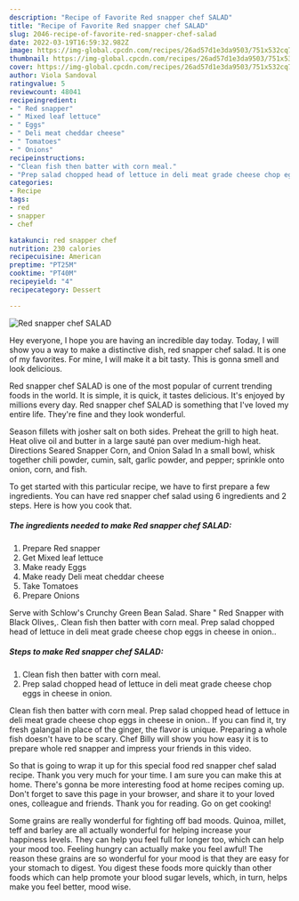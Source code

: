 ```yaml
---
description: "Recipe of Favorite Red snapper chef SALAD"
title: "Recipe of Favorite Red snapper chef SALAD"
slug: 2046-recipe-of-favorite-red-snapper-chef-salad
date: 2022-03-19T16:59:32.982Z
image: https://img-global.cpcdn.com/recipes/26ad57d1e3da9503/751x532cq70/red-snapper-chef-salad-recipe-main-photo.jpg
thumbnail: https://img-global.cpcdn.com/recipes/26ad57d1e3da9503/751x532cq70/red-snapper-chef-salad-recipe-main-photo.jpg
cover: https://img-global.cpcdn.com/recipes/26ad57d1e3da9503/751x532cq70/red-snapper-chef-salad-recipe-main-photo.jpg
author: Viola Sandoval
ratingvalue: 5
reviewcount: 48041
recipeingredient:
- " Red snapper"
- " Mixed leaf lettuce"
- " Eggs"
- " Deli meat cheddar cheese"
- " Tomatoes"
- " Onions"
recipeinstructions:
- "Clean fish then batter with corn meal."
- "Prep salad chopped head of lettuce in deli meat grade cheese chop eggs in cheese in onion."
categories:
- Recipe
tags:
- red
- snapper
- chef

katakunci: red snapper chef 
nutrition: 230 calories
recipecuisine: American
preptime: "PT25M"
cooktime: "PT40M"
recipeyield: "4"
recipecategory: Dessert

---
```



![Red snapper chef SALAD](https://img-global.cpcdn.com/recipes/26ad57d1e3da9503/751x532cq70/red-snapper-chef-salad-recipe-main-photo.jpg)

Hey everyone, I hope you are having an incredible day today. Today, I will show you a way to make a distinctive dish, red snapper chef salad. It is one of my favorites. For mine, I will make it a bit tasty. This is gonna smell and look delicious.

Red snapper chef SALAD is one of the most popular of current trending foods in the world. It is simple, it is quick, it tastes delicious. It's enjoyed by millions every day. Red snapper chef SALAD is something that I've loved my entire life. They're fine and they look wonderful.

Season fillets with josher salt on both sides. Preheat the grill to high heat. Heat olive oil and butter in a large sauté pan over medium-high heat. Directions Seared Snapper Corn, and Onion Salad In a small bowl, whisk together chili powder, cumin, salt, garlic powder, and pepper; sprinkle onto onion, corn, and fish.


To get started with this particular recipe, we have to first prepare a few ingredients. You can have red snapper chef salad using 6 ingredients and 2 steps. Here is how you cook that.

<!--inarticleads1-->

##### The ingredients needed to make Red snapper chef SALAD:

1. Prepare  Red snapper
1. Get  Mixed leaf lettuce
1. Make ready  Eggs
1. Make ready  Deli meat cheddar cheese
1. Take  Tomatoes
1. Prepare  Onions


Serve with Schlow&#39;s Crunchy Green Bean Salad. Share &#34; Red Snapper with Black Olives,. Clean fish then batter with corn meal. Prep salad chopped head of lettuce in deli meat grade cheese chop eggs in cheese in onion.. 

<!--inarticleads2-->

##### Steps to make Red snapper chef SALAD:

1. Clean fish then batter with corn meal.
1. Prep salad chopped head of lettuce in deli meat grade cheese chop eggs in cheese in onion.


Clean fish then batter with corn meal. Prep salad chopped head of lettuce in deli meat grade cheese chop eggs in cheese in onion.. If you can find it, try fresh galangal in place of the ginger, the flavor is unique. Preparing a whole fish doesn&#39;t have to be scary. Chef Billy will show you how easy it is to prepare whole red snapper and impress your friends in this video. 

So that is going to wrap it up for this special food red snapper chef salad recipe. Thank you very much for your time. I am sure you can make this at home. There's gonna be more interesting food at home recipes coming up. Don't forget to save this page in your browser, and share it to your loved ones, colleague and friends. Thank you for reading. Go on get cooking!

Some grains are really wonderful for fighting off bad moods. Quinoa, millet, teff and barley are all actually wonderful for helping increase your happiness levels. They can help you feel full for longer too, which can help your mood too. Feeling hungry can actually make you feel awful! The reason these grains are so wonderful for your mood is that they are easy for your stomach to digest. You digest these foods more quickly than other foods which can help promote your blood sugar levels, which, in turn, helps make you feel better, mood wise.
